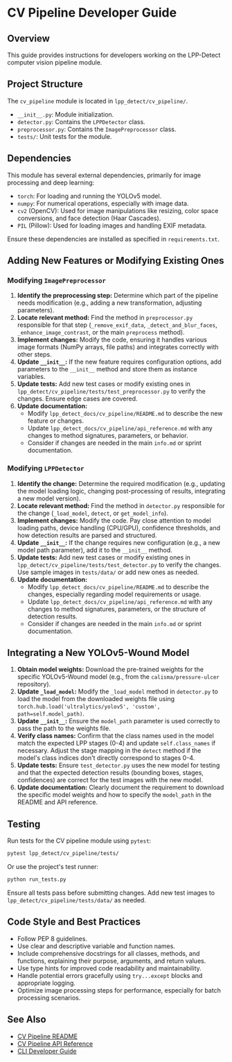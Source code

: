 # CV Pipeline Developer Guide

## Overview
This guide provides instructions for developers working on the LPP-Detect computer vision pipeline module.

## Project Structure
The `cv_pipeline` module is located in `lpp_detect/cv_pipeline/`.
- `__init__.py`: Module initialization.
- `detector.py`: Contains the `LPPDetector` class.
- `preprocessor.py`: Contains the `ImagePreprocessor` class.
- `tests/`: Unit tests for the module.

## Dependencies
This module has several external dependencies, primarily for image processing and deep learning:
- `torch`: For loading and running the YOLOv5 model.
- `numpy`: For numerical operations, especially with image data.
- `cv2` (OpenCV): Used for image manipulations like resizing, color space conversions, and face detection (Haar Cascades).
- `PIL` (Pillow): Used for loading images and handling EXIF metadata.

Ensure these dependencies are installed as specified in `requirements.txt`.

## Adding New Features or Modifying Existing Ones

### Modifying `ImagePreprocessor`
1.  **Identify the preprocessing step:** Determine which part of the pipeline needs modification (e.g., adding a new transformation, adjusting parameters).
2.  **Locate relevant method:** Find the method in `preprocessor.py` responsible for that step (`_remove_exif_data`, `_detect_and_blur_faces`, `_enhance_image_contrast`, or the main `preprocess` method).
3.  **Implement changes:** Modify the code, ensuring it handles various image formats (NumPy arrays, file paths) and integrates correctly with other steps.
4.  **Update `__init__`:** If the new feature requires configuration options, add parameters to the `__init__` method and store them as instance variables.
5.  **Update tests:** Add new test cases or modify existing ones in `lpp_detect/cv_pipeline/tests/test_preprocessor.py` to verify the changes. Ensure edge cases are covered.
6.  **Update documentation:**
    *   Modify `lpp_detect_docs/cv_pipeline/README.md` to describe the new feature or changes.
    *   Update `lpp_detect_docs/cv_pipeline/api_reference.md` with any changes to method signatures, parameters, or behavior.
    *   Consider if changes are needed in the main `info.md` or sprint documentation.

### Modifying `LPPDetector`
1.  **Identify the change:** Determine the required modification (e.g., updating the model loading logic, changing post-processing of results, integrating a new model version).
2.  **Locate relevant method:** Find the method in `detector.py` responsible for the change (`_load_model`, `detect`, or `get_model_info`).
3.  **Implement changes:** Modify the code. Pay close attention to model loading paths, device handling (CPU/GPU), confidence thresholds, and how detection results are parsed and structured.
4.  **Update `__init__`:** If the change requires new configuration (e.g., a new model path parameter), add it to the `__init__` method.
5.  **Update tests:** Add new test cases or modify existing ones in `lpp_detect/cv_pipeline/tests/test_detector.py` to verify the changes. Use sample images in `tests/data/` or add new ones as needed.
6.  **Update documentation:**
    *   Modify `lpp_detect_docs/cv_pipeline/README.md` to describe the changes, especially regarding model requirements or usage.
    *   Update `lpp_detect_docs/cv_pipeline/api_reference.md` with any changes to method signatures, parameters, or the structure of detection results.
    *   Consider if changes are needed in the main `info.md` or sprint documentation.

## Integrating a New YOLOv5-Wound Model
1.  **Obtain model weights:** Download the pre-trained weights for the specific YOLOv5-Wound model (e.g., from the `calisma/pressure-ulcer` repository).
2.  **Update `_load_model`:** Modify the `_load_model` method in `detector.py` to load the model from the downloaded weights file using `torch.hub.load('ultralytics/yolov5', 'custom', path=self.model_path)`.
3.  **Update `__init__`:** Ensure the `model_path` parameter is used correctly to pass the path to the weights file.
4.  **Verify class names:** Confirm that the class names used in the model match the expected LPP stages (0-4) and update `self.class_names` if necessary. Adjust the stage mapping in the `detect` method if the model's class indices don't directly correspond to stages 0-4.
5.  **Update tests:** Ensure `test_detector.py` uses the new model for testing and that the expected detection results (bounding boxes, stages, confidences) are correct for the test images with the new model.
6.  **Update documentation:** Clearly document the requirement to download the specific model weights and how to specify the `model_path` in the README and API reference.

## Testing
Run tests for the CV pipeline module using `pytest`:
```bash
pytest lpp_detect/cv_pipeline/tests/
```
Or use the project's test runner:
```bash
python run_tests.py
```
Ensure all tests pass before submitting changes. Add new test images to `lpp_detect/cv_pipeline/tests/data/` as needed.

## Code Style and Best Practices
- Follow PEP 8 guidelines.
- Use clear and descriptive variable and function names.
- Include comprehensive docstrings for all classes, methods, and functions, explaining their purpose, arguments, and return values.
- Use type hints for improved code readability and maintainability.
- Handle potential errors gracefully using `try...except` blocks and appropriate logging.
- Optimize image processing steps for performance, especially for batch processing scenarios.

## See Also
- [CV Pipeline README](README.md)
- [CV Pipeline API Reference](api_reference.md)
- [CLI Developer Guide](../cli/developer_guide.md)
